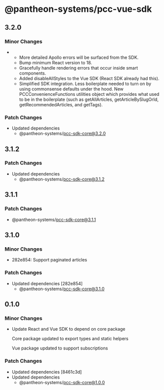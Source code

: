 # @pantheon-systems/pcc-vue-sdk

## 3.2.0

### Minor Changes

- - More detailed Apollo errors will be surfaced from the SDK.
  - Bump minimum React version to 18.
  - Gracefully handle rendering errors that occur inside smart components.
  - Added disableAllStyles to the Vue SDK (React SDK already had this).
  - Simplified SDK integration. Less boilerplate needed to turn on by using
    commonsense defaults under the hood. New PCCConvenienceFunctions utilities
    object which provides what used to be in the boilerplate (such as
    getAllArticles, getArticleBySlugOrId, getRecommendedArticles, and getTags).

### Patch Changes

- Updated dependencies
  - @pantheon-systems/pcc-sdk-core@3.2.0

## 3.1.2

### Patch Changes

- Updated dependencies
  - @pantheon-systems/pcc-sdk-core@3.1.2

## 3.1.1

### Patch Changes

- @pantheon-systems/pcc-sdk-core@3.1.1

## 3.1.0

### Minor Changes

- 282e854: Support paginated articles

### Patch Changes

- Updated dependencies [282e854]
  - @pantheon-systems/pcc-sdk-core@3.1.0

## 0.1.0

### Minor Changes

- Update React and Vue SDK to depend on core package

  Core package updated to export types and static helpers

  Vue package updated to support subscriptions

### Patch Changes

- Updated dependencies [8461c3d]
- Updated dependencies
  - @pantheon-systems/pcc-sdk-core@1.0.0

